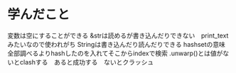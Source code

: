 # 学んだこと

変数は空にすることができる
&strは読めるが書き込んだりできない　print_textみたいなので使われがち
Stringは書き込んだり読んだりできる
hashsetの意味　全部調べるよりhashしたのを入れてそこからindexで検索
.unwarp()とは値がないとclashする　あると成功する　ないとクラッシュ